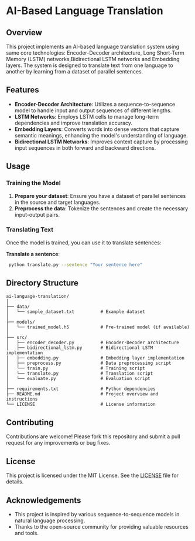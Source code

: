 # AI-Based Language Translation

## Overview

This project implements an AI-based language translation system using same core technologies: Encoder-Decoder architecture, Long Short-Term Memory (LSTM) networks,Bidirectional LSTM networks and Embedding layers. The system is designed to translate text from one language to another by learning from a dataset of parallel sentences.

## Features

- **Encoder-Decoder Architecture**: Utilizes a sequence-to-sequence model to handle input and output sequences of different lengths.
- **LSTM Networks**: Employs LSTM cells to manage long-term dependencies and improve translation accuracy.
- **Embedding Layers**: Converts words into dense vectors that capture semantic meanings, enhancing the model's understanding of language.
- **Bidirectional LSTM Networks**: Improves context capture by processing input sequences in both forward and backward directions.

## Usage

### Training the Model

1. **Prepare your dataset**: Ensure you have a dataset of parallel sentences in the source and target languages.
2. **Preprocess the data**: Tokenize the sentences and create the necessary input-output pairs.

### Translating Text

Once the model is trained, you can use it to translate sentences:

**Translate a sentence**:
  ```bash
   python translate.py --sentence "Your sentence here"
   ```

## Directory Structure

```
ai-language-translation/
│
├── data/
│   └── sample_dataset.txt          # Example dataset
│
├── models/
│   └── trained_model.h5            # Pre-trained model (if available)
│
├── src/
│   ├── encoder_decoder.py          # Encoder-Decoder architecture
│   ├── bidirectional_lstm.py       # Bidirectional LSTM implementation
│   ├── embedding.py                # Embedding layer implementation
│   ├── preprocess.py               # Data preprocessing script
│   └── train.py                    # Training script
│   └── translate.py                # Translation script
│   └── evaluate.py                 # Evaluation script
│
├── requirements.txt                # Python dependencies
├── README.md                       # Project overview and instructions
└── LICENSE                         # License information
```

## Contributing

Contributions are welcome! Please fork this repository and submit a pull request for any improvements or bug fixes.

## License

This project is licensed under the MIT License. See the [LICENSE](LICENSE) file for details.

## Acknowledgements

- This project is inspired by various sequence-to-sequence models in natural language processing.
- Thanks to the open-source community for providing valuable resources and tools.

